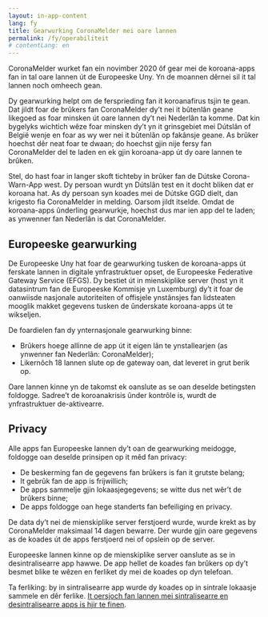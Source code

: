 ```yaml
---
layout: in-app-content
lang: fy
title: Gearwurking CoronaMelder mei oare lannen
permalink: /fy/operabiliteit
# contentLang: en
---
```

CoronaMelder wurket fan ein novimber 2020 ôf gear mei de koroana-apps fan in tal oare lannen út de Europeeske Uny. Yn de moannen dêrnei sil it tal lannen noch omheech gean.

Dy gearwurking helpt om de fersprieding fan it koroanafirus tsjin te gean. Dat jildt foar de brûkers fan CoronaMelder dy’t nei it bûtenlân geane likegoed as foar minsken út oare lannen dy’t nei Nederlân ta komme. Dat kin bygelyks wichtich wêze foar minsken dy’t yn it grinsgebiet mei Dútslân of België wenje en foar as wy wer nei it bûtenlân op fakânsje geane. As brûker hoechst dêr neat foar te dwaan; do hoechst gjin nije fersy fan CoronaMelder del te laden en ek gjin koroana-app út dy oare lannen te brûken.

Stel, do hast foar in langer skoft tichteby in brûker fan de Dútske Corona-Warn-App west. Dy persoan wurdt yn Dútslân test en it docht bliken dat er koroana hat. As dy persoan syn koades mei de Dútske GGD dielt, dan krigesto fia CoronaMelder in melding. Oarsom jildt itselde. Omdat de koroana-apps ûnderling gearwurkje, hoechst dus mar ien app del te laden; as ynwenner fan Nederlân is dat CoronaMelder.

## Europeeske gearwurking

De Europeeske Uny hat foar de gearwurking tusken de koroana-apps út ferskate lannen in digitale ynfrastruktuer opset, de Europeeske Federative Gateway Service (EFGS). Dy bestiet út in mienskiplike server (host yn it datasintrum fan de Europeeske Kommisje yn Luxemburg) dy’t it foar de oanwiisde nasjonale autoriteiten of offisjele ynstânsjes fan lidsteaten mooglik makket gegevens tusken de ûnderskate koroana-apps út te wikseljen.

De foardielen fan dy ynternasjonale gearwurking binne:
- Brûkers hoege allinne de app út it eigen lân te ynstallearjen (as ynwenner fan Nederlân: CoronaMelder);
- Likernôch 18 lannen slute op de gateway oan, dat leveret in grut berik op.

Oare lannen kinne yn de takomst ek oanslute as se oan deselde betingsten foldogge. Sadree’t de koroanakrisis ûnder kontrôle is, wurdt de ynfrastruktuer de-aktivearre.

## Privacy

Alle apps fan Europeeske lannen dy’t oan de gearwurking meidogge, foldogge oan deselde prinsipen op it mêd fan privacy:
- De beskerming fan de gegevens fan brûkers is fan it grutste belang;
- It gebrûk fan de app is frijwillich;
- De apps sammelje gjin lokaasjegegevens; se witte dus net wêr’t de brûkers binne;
- De apps foldogge oan hege standerts fan befeiliging en privacy.

De data dy’t nei de mienskiplike server ferstjoerd wurde, wurde krekt as by CoronaMelder maksimaal 14 dagen bewarre. Der wurde gjin oare gegevens as de koades út de apps ferstjoerd nei of opslein op de server.

Europeeske lannen kinne op de mienskiplike server oanslute as se in desintralisearre app hawwe. De app hellet de koades fan brûkers op dy’t besmet blike te wêzen en ferliket dy mei de koades op dyn telefoan.

Ta ferliking: by in sintralisearre app wurde dy koades op in sintrale lokaasje sammele en dêr ferlike. [It oersjoch fan lannen mei sintralisearre en desintralisearre apps is hjir te finen](https://ec.europa.eu/info/live-work-travel-eu/health/coronavirus-response/travel-during-coronavirus-pandemic/how-tracing-and-warning-apps-can-help-during-pandemic_en). 
